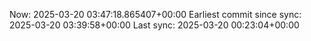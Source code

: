 Now: 2025-03-20 03:47:18.865407+00:00 Earliest commit since sync: 2025-03-20 03:39:58+00:00 Last sync: 2025-03-20 00:23:04+00:00
